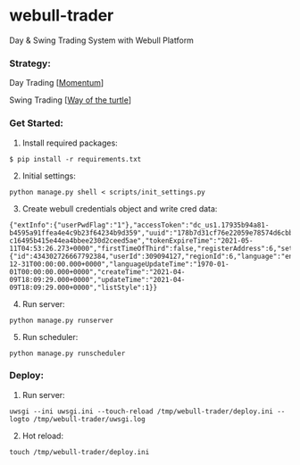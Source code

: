 # webull-trader

Day & Swing Trading System with Webull Platform

### Strategy:

Day Trading [[Momentum](https://www.warriortrading.com/momentum-day-trading-strategy/)]

Swing Trading [[Way of the turtle](https://zhuanlan.zhihu.com/p/34794101)]

### Get Started:

1. Install required packages:

```
$ pip install -r requirements.txt
```

2. Initial settings:

```
python manage.py shell < scripts/init_settings.py
```

3. Create webull credentials object and write cred data:

```
{"extInfo":{"userPwdFlag":"1"},"accessToken":"dc_us1.17935b94a81-b4595a91ffea4e4c9b23f64234b9d359","uuid":"178b7d31cf76e22059e78574d6cbbbc46561bde710d","refreshToken":"17935b94a81-c16495b415e44ea4bbee230d2ceed5ae","tokenExpireTime":"2021-05-11T04:53:26.273+0000","firstTimeOfThird":false,"registerAddress":6,"settings":{"id":434302726667792384,"userId":309094127,"regionId":6,"language":"en","focusMarketId":"2,3,4,5,6,14","theme":2,"increDecreColor":2,"fontSize":"M","portfolioDisplayMode":2,"portfolioNameNewline":1,"portfolioHoldingsDisplay":1,"portfolioIndexDisplay":1,"portfolioBulletin":1,"kdata":1,"refreshFrequency":1,"shock":0,"tickerPriceRemind":1,"orderDealRemind":1,"hotNews":1,"chartOption":2,"operateTime":"1969-12-31T00:00:00.000+0000","languageUpdateTime":"1970-01-01T00:00:00.000+0000","createTime":"2021-04-09T18:09:29.000+0000","updateTime":"2021-04-09T18:09:29.000+0000","listStyle":1}}
```

4. Run server:

```
python manage.py runserver
```

5. Run scheduler:

```
python manage.py runscheduler
```

### Deploy:

1. Run server:

```
uwsgi --ini uwsgi.ini --touch-reload /tmp/webull-trader/deploy.ini --logto /tmp/webull-trader/uwsgi.log
```

2. Hot reload:

```
touch /tmp/webull-trader/deploy.ini
```
